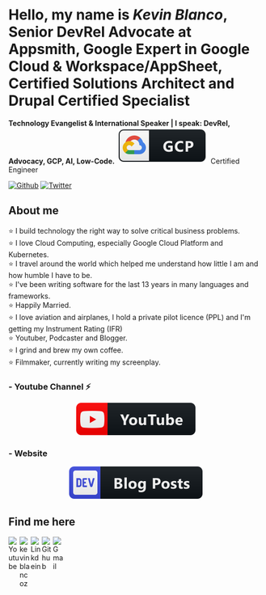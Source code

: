 

# Hello, my name is *Kevin Blanco*, Senior DevRel Advocate at Appsmith, Google Expert in Google Cloud & Workspace/AppSheet, Certified Solutions Architect and Drupal Certified Specialist

**Technology Evangelist & International Speaker | I speak: DevRel, Advocacy, GCP, AI, Low-Code.** <img src="https://raw.githubusercontent.com/8bithemant/8bithemant/master/svg/dev/services/gcp.svg" alt="Twitter" style="vertical-align:center; margin:4px"> Certified Engineer

[![Github](https://img.shields.io/github/followers/kevinblanco?style=social)](https://github.com/kevinblanco)
[![Twitter](https://img.shields.io/twitter/url?style=social&url=https%3A%2F%2Ftwitter.com%2Fkevinblancoz)](https://twitter.com/kevinblancoz)

## About me

⭐️  I build technology the right way to solve critical business problems. <br />
⭐️  I love Cloud Computing, especially Google Cloud Platform and Kubernetes. <br />
⭐️  I travel around the world which helped me understand how little I am and how humble I have to be. <br />
⭐️  I've been writing software for the last 13 years in many languages and frameworks. <br />
⭐️  Happily Married. <br />
⭐️  I love aviation and airplanes, I hold a private pilot licence (PPL) and I'm getting my Instrument Rating (IFR) <br />
⭐️  Youtuber, Podcaster and Blogger. <br />
⭐️  I grind and brew my own coffee. <br />
⭐️  Filmmaker, currently writing my screenplay. <br />

### - Youtube Channel ⚡️

<p align="center">
  <a href="https://www.youtube.com/@KevinBlancoZ"> <img src="https://raw.githubusercontent.com/8bithemant/8bithemant/master/svg/streaming/youtube.svg"> </a>
</p>

### - Website

<p align="center">
<a href="https://kevinblanco.dev"><img src="https://raw.githubusercontent.com/8bithemant/8bithemant/master/svg/blogs/devto.svg"> </a>
</p>



## Find me here
<a href="https://www.youtube.com/@KevinBlancoZ">
  <img align="left" alt="Youtube" width="22px" src="https://img.icons8.com/fluent/48/000000/youtube-play.png"/>
</a>
<a href="https://twitter.com/kevinblancoz">
  <img align="left" alt="kevinblancoz" width="22px" src="https://img.icons8.com/fluent/48/000000/twitter.png"/>
</a>
<a href="https://www.linkedin.com/in/kevinblanco/">
  <img align="left" alt="Linkdein" width="22px" src="https://cdn.jsdelivr.net/npm/simple-icons@v3/icons/linkedin.svg" />
</a>
<a href="https://github.com/kevinblanco/">
  <img align="left" alt="Github" width="22px" src="https://img.icons8.com/fluent/48/000000/github.png"/>
</a>
<a href="mailto:kevinbz91@gmail.com">
  <img align="left" alt="Gmail" width="22px" src="https://img.icons8.com/fluent/48/000000/gmail.png"/>
</a>
